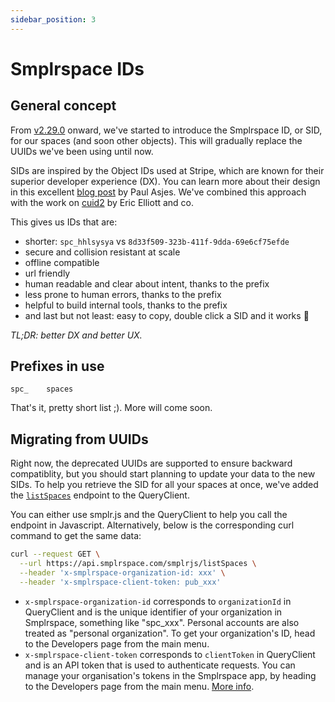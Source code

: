 ```yaml
---
sidebar_position: 3
---
```


# Smplrspace IDs

## General concept

From [v2.29.0](https://changelog.smplrspace.com/v2-29-0) onward, we've started to introduce the Smplrspace ID, or SID, for our spaces (and soon other objects). This will gradually replace the UUIDs we've been using until now.

SIDs are inspired by the Object IDs used at Stripe, which are known for their superior developer experience (DX). You can learn more about their design in this excellent [blog post](https://dev.to/stripe/designing-apis-for-humans-object-ids-3o5a) by Paul Asjes. We've combined this approach with the work on [cuid2](https://github.com/paralleldrive/cuid2) by Eric Elliott and co.

This gives us IDs that are:
- shorter: `spc_hhlsysya` vs `8d33f509-323b-411f-9dda-69e6cf75efde`
- secure and collision resistant at scale
- offline compatible
- url friendly
- human readable and clear about intent, thanks to the prefix
- less prone to human errors, thanks to the prefix
- helpful to build internal tools, thanks to the prefix
- and last but not least: easy to copy, double click a SID and it works 🎉

_TL;DR: better DX and better UX._

## Prefixes in use

```
spc_    spaces
```

That's it, pretty short list ;). More will come soon.

## Migrating from UUIDs

Right now, the deprecated UUIDs are supported to ensure backward compatiblity, but you should start planning to update your data to the new SIDs. To help you retrieve the SID for all your spaces at once, we've added the [`listSpaces`](/api-reference/queryclient/spaces#listspaces) endpoint to the QueryClient.

You can either use smplr.js and the QueryClient to help you call the endpoint in Javascript. Alternatively, below is the corresponding curl command to get the same data:

```bash
curl --request GET \
  --url https://api.smplrspace.com/smplrjs/listSpaces \
  --header 'x-smplrspace-organization-id: xxx' \
  --header 'x-smplrspace-client-token: pub_xxx'
```

- `x-smplrspace-organization-id` corresponds to `organizationId` in QueryClient and is the unique identifier of your organization in Smplrspace, something like "spc_xxx". Personal accounts are also treated as "personal organization". To get your organization's ID, head to the Developers page from the main menu.
- `x-smplrspace-client-token` corresponds to `clientToken` in QueryClient and is an API token that is used to authenticate requests. You can manage your organisation's tokens in the Smplrspace app, by heading to the Developers page from the main menu. [More info](/guides/embedding#client-tokens).